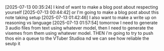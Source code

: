 [2025-07-13 00:35:24] I kind of want to make a blog post about respecting yourself
[2025-07-13 00:44:42] or I'm going to make a blog post about this note taking setup
[2025-07-13 01:42:46] I also want to make a write up on reasoning vs language
[2025-07-13 01:57:54] tomorrow I need to generate 3 audio files from text using whatever model, then I need to generate the visemes from them using whatever model. THEN i'm going to try to push thos ein a queue to the VTuber Studioa nd we can see how reliable the seutp it
